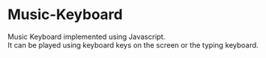 # Music-Keyboard
Music Keyboard implemented using Javascript.    
It can be played using keyboard keys on the screen or the typing keyboard.
